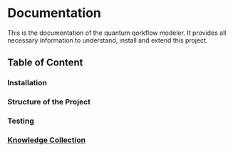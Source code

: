 # Documentation
This is the documentation of the quantum qorkflow modeler. It provides 
all necessary information to understand, install and extend this
project.

## Table of Content
### Installation
### Structure of the Project
### Testing
### [Knowledge Collection](./knowledge-collection/README.md)